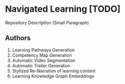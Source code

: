 # Navigated Learning [TODO]

Repository Description (Small Paragraph)

## Authors 
1. Learning Pathways Generation
2. Competency Map Generation
3. Automatic Video Segmentation
4. Automatic Trailer Generation
5. Stylized Re-Narration of learning content
6. Learning Knowledge Graph Embeddings

